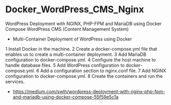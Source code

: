 # Docker_WordPress_CMS_Nginx
WordPress Deployment with NGINX, PHP-FPM and MariaDB using Docker Compose
WordPress CMS (Content Management System)
- Multi-Container Deployment of WordPress using Docker

 1  Install Docker in the machine.
 2 Create a docker-compose.yml file that enables us to create a multi-container deployment.
 3   Add MariaDB configuration to docker-compose.yml.
 4  Configure the host machine to handle database files.
5    Add WordPress configuration to docker-compose.yml.
6    Add a configuration section to nginx.conf file.
7   Add NGINX configuration to docker-compose.yml.
8   Create the containers and run the services.

- https://medium.com/swlh/wordpress-deployment-with-nginx-php-fpm-and-mariadb-using-docker-compose-55f59e5c1a

